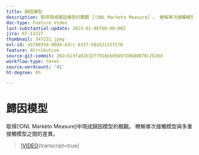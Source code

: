 ```yaml
---
title: 歸因模型
description: 取得現成歸因模型的概觀 [!DNL Marketo Measure] 。 瞭解單次接觸模型與多重接觸模型之間的差異。
doc-type: Feature Video
last-substantial-update: 2023-01-06T00:00:00Z
jira: KT-11327
thumbnail: 347221.jpeg
exl-id: a5790358-80d4-43cc-8337-58a522157578
feature: Attribution
source-git-commit: 262cb13fa02b32f7918ebd569720b80078c2b28d
workflow-type: tm+mt
source-wordcount: '41'
ht-degree: 0%

---
```


# 歸因模型

取得[!DNL Marketo Measure]中現成歸因模型的概觀。 瞭解單次接觸模型與多重接觸模型之間的差異。

>[!VIDEO](https://video.tv.adobe.com/v/347221/?learn=on){transcript=true}
